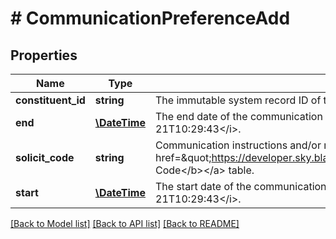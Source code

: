 # # CommunicationPreferenceAdd

## Properties

Name | Type | Description | Notes
------------ | ------------- | ------------- | -------------
**constituent_id** | **string** | The immutable system record ID of the constituent associated with the communication preference. |
**end** | [**\DateTime**](\DateTime.md) | The end date of the communication preference. Uses &lt;a href&#x3D;\&quot;https://tools.ietf.org/html/rfc3339\&quot;&gt;ISO-8601 format: &lt;/a&gt;&lt;i&gt;1969-11-21T10:29:43&lt;/i&gt;. | [optional]
**solicit_code** | **string** | Communication instructions and/or restrictions for a constituent. Available values are the entries in the &lt;a href&#x3D;\&quot;https://developer.sky.blackbaud.com/docs/services/56b76470069a0509c8f1c5b3/operations/ListCommunicationPreferences\&quot;&gt;&lt;b&gt;Solicit Code&lt;/b&gt;&lt;/a&gt; table. |
**start** | [**\DateTime**](\DateTime.md) | The start date of the communication preference. Uses &lt;a href&#x3D;\&quot;https://tools.ietf.org/html/rfc3339\&quot;&gt;ISO-8601 format: &lt;/a&gt;&lt;i&gt;1969-11-21T10:29:43&lt;/i&gt;. | [optional]

[[Back to Model list]](../../README.md#models) [[Back to API list]](../../README.md#endpoints) [[Back to README]](../../README.md)

